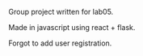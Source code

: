 Group project written for lab05.


Made in javascript using react + flask.


Forgot to add user registration.